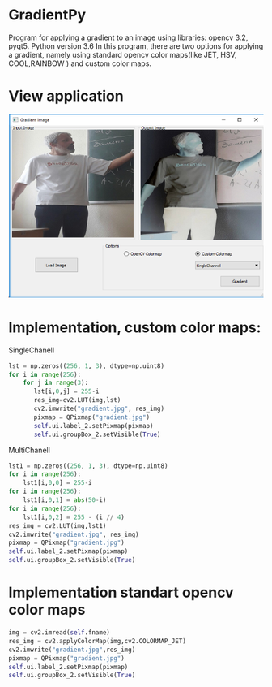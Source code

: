 # GradientPy
Program for applying a gradient to an image using libraries: opencv 3.2, pyqt5. Python version 3.6
In this program, there are two options for applying a gradient, namely using standard opencv color maps(like JET, HSV, COOL,RAINBOW ) and custom color maps.
# View application
![alt text](https://github.com/skinex/GradientPy/blob/master/grad.png)
<br/>
# Implementation, custom color maps:
SingleChanell
```python
lst = np.zeros((256, 1, 3), dtype=np.uint8)
for i in range(256):
    for j in range(3):
       lst[i,0,j] = 255-i
       res_img=cv2.LUT(img,lst)
       cv2.imwrite("gradient.jpg", res_img)
       pixmap = QPixmap("gradient.jpg")
       self.ui.label_2.setPixmap(pixmap)
       self.ui.groupBox_2.setVisible(True)
```
MultiChanell
```python
lst1 = np.zeros((256, 1, 3), dtype=np.uint8)
for i in range(256):
    lst1[i,0,0] = 255-i
for i in range(256):
    lst1[i,0,1] = abs(50-i)
for i in range(256):
    lst1[i,0,2] = 255 - (i // 4)
res_img = cv2.LUT(img,lst1)
cv2.imwrite("gradient.jpg", res_img)
pixmap = QPixmap("gradient.jpg")
self.ui.label_2.setPixmap(pixmap)
self.ui.groupBox_2.setVisible(True)
```
# Implementation standart opencv color maps
```python
img = cv2.imread(self.fname)
res_img = cv2.applyColorMap(img,cv2.COLORMAP_JET)
cv2.imwrite("gradient.jpg",res_img)
pixmap = QPixmap("gradient.jpg")
self.ui.label_2.setPixmap(pixmap)
self.ui.groupBox_2.setVisible(True)
```
